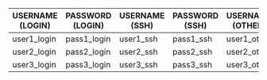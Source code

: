 | USERNAME (LOGIN) | PASSWORD (LOGIN) | USERNAME (SSH) | PASSWORD (SSH) | USERNAME (OTHER) | PASSWORD (OTHER) |
|------------------|------------------|----------------|----------------|------------------|------------------|
| user1_login      | pass1_login      | user1_ssh      | pass1_ssh      | user1_other      | pass1_other      |
| user2_login      | pass2_login      | user2_ssh      | pass2_ssh      | user2_other      | pass2_other      |
| user3_login      | pass3_login      | user3_ssh      | pass3_ssh      | user3_other      | pass3_other      |
